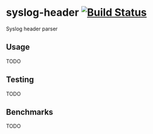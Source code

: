 syslog-header [![Build Status](https://travis-ci.org/CamShaft/syslog-header.png)](https://travis-ci.org/CamShaft/syslog-header)
=============

Syslog header parser

Usage
-----

TODO

Testing
-------

TODO

Benchmarks
----------

TODO

